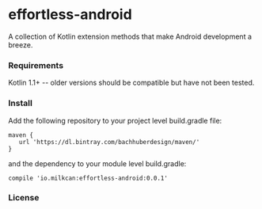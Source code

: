 # effortless-android
A collection of Kotlin extension methods that make Android development a breeze.

### Requirements
Kotlin 1.1+ -- older versions should be compatible but have not been tested.

### Install
Add the following repository to your project level build.gradle file:
```
maven {
   url 'https://dl.bintray.com/bachhuberdesign/maven/'
}
```

and the dependency to your module level build.gradle:
```
compile 'io.milkcan:effortless-android:0.0.1'
```

### License